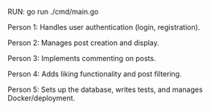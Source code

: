 RUN: go run ./cmd/main.go


Person 1: Handles user authentication (login, registration).

Person 2: Manages post creation and display.

Person 3: Implements commenting on posts.

Person 4: Adds liking functionality and post filtering.

Person 5: Sets up the database, writes tests, and manages Docker/deployment.
